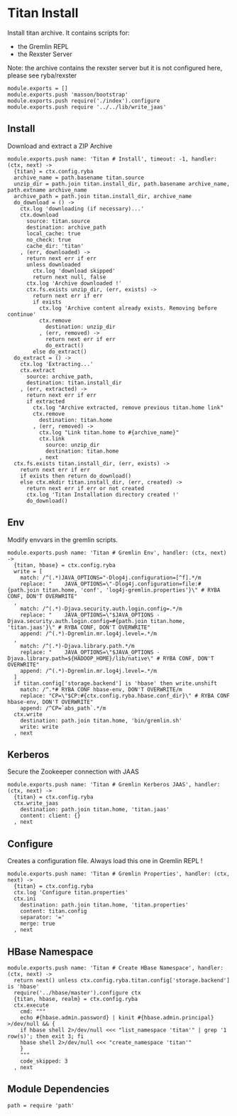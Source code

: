 
# Titan Install

Install titan archive. It contains scripts for:
*   the Gremlin REPL
*   the Rexster Server

Note: the archive contains the rexster server but it is not configured here,
please see ryba/rexster

    module.exports = []
    module.exports.push 'masson/bootstrap'
    module.exports.push require('./index').configure
    module.exports.push require '../../lib/write_jaas'

## Install

Download and extract a ZIP Archive

    module.exports.push name: 'Titan # Install', timeout: -1, handler: (ctx, next) ->
      {titan} = ctx.config.ryba
      archive_name = path.basename titan.source
      unzip_dir = path.join titan.install_dir, path.basename archive_name, path.extname archive_name
      archive_path = path.join titan.install_dir, archive_name
      do_download = () ->
        ctx.log 'downloading (if necessary)...'
        ctx.download
          source: titan.source
          destination: archive_path
          local_cache: true
          no_check: true
          cache_dir: 'titan'
        , (err, downloaded) ->
          return next err if err
          unless downloaded
            ctx.log 'download skipped'
            return next null, false
          ctx.log 'Archive downloaded !'
          ctx.fs.exists unzip_dir, (err, exists) ->
            return next err if err
            if exists
              ctx.log 'Archive content already exists. Removing before continue'
              ctx.remove
                destination: unzip_dir
              , (err, removed) ->
                return next err if err
                do_extract()
            else do_extract() 
      do_extract = () ->
        ctx.log 'Extracting...'
        ctx.extract
          source: archive_path,
          destination: titan.install_dir
        , (err, extracted) ->
          return next err if err
          if extracted
            ctx.log "Archive extracted, remove previous titan.home link"
            ctx.remove
              destination: titan.home
            , (err, removed) ->
              ctx.log "Link titan.home to #{archive_name}"
              ctx.link
                source: unzip_dir
                destination: titan.home
              , next
      ctx.fs.exists titan.install_dir, (err, exists) ->
        return next err if err
        if exists then return do_download()
        else ctx.mkdir titan.install_dir, (err, created) ->
          return next err if err or not created
          ctx.log 'Titan Installation directory created !'
          do_download()

## Env

Modify envvars in the gremlin scripts.

    module.exports.push name: 'Titan # Gremlin Env', handler: (ctx, next) ->
      {titan, hbase} = ctx.config.ryba
      write = [
        match: /^(.*)JAVA_OPTIONS="-Dlog4j.configuration=[^f].*/m
        replace: "    JAVA_OPTIONS=\"-Dlog4j.configuration=file:#{path.join titan.home, 'conf', 'log4j-gremlin.properties'}\" # RYBA CONF, DON'T OVERWRITE"
      ,
        match: /^(.*)-Djava.security.auth.login.config=.*/m
        replace: "    JAVA_OPTIONS=\"$JAVA_OPTIONS -Djava.security.auth.login.config=#{path.join titan.home, 'titan.jaas'}\" # RYBA CONF, DON'T OVERWRITE"
        append: /^(.*)-Dgremlin.mr.log4j.level=.*/m
      ,
        match: /^(.*)-Djava.library.path.*/m
        replace: "    JAVA_OPTIONS=\"$JAVA_OPTIONS -Djava.library.path=${HADOOP_HOME}/lib/native\" # RYBA CONF, DON'T OVERWRITE"
        append: /^(.*)-Dgremlin.mr.log4j.level=.*/m
      ]
      if titan.config['storage.backend'] is 'hbase' then write.unshift
        match: /^.*# RYBA CONF hbase-env, DON'T OVERWRITE/m
        replace: "CP=\"$CP:#{ctx.config.ryba.hbase.conf_dir}\" # RYBA CONF hbase-env, DON'T OVERWRITE"
        append: /^CP=`abs_path`.*/m
      ctx.write
        destination: path.join titan.home, 'bin/gremlin.sh'
        write: write
      , next

## Kerberos

Secure the Zookeeper connection with JAAS

    module.exports.push name: 'Titan # Gremlin Kerberos JAAS', handler: (ctx, next) ->
      {titan} = ctx.config.ryba
      ctx.write_jaas
        destination: path.join titan.home, 'titan.jaas'
        content: client: {}
      , next

## Configure

Creates a configuration file. Always load this one in Gremlin REPL !

    module.exports.push name: 'Titan # Gremlin Properties', handler: (ctx, next) ->
      {titan} = ctx.config.ryba
      ctx.log 'Configure titan.properties'
      ctx.ini
        destination: path.join titan.home, 'titan.properties'
        content: titan.config
        separator: '='
        merge: true
      , next

## HBase Namespace

    module.exports.push name: 'Titan # Create HBase Namespace', handler: (ctx, next) ->
      return next() unless ctx.config.ryba.titan.config['storage.backend'] is 'hbase'
      require('../hbase/master').configure ctx
      {titan, hbase, realm} = ctx.config.ryba
      ctx.execute
        cmd: """
        echo #{hbase.admin.password} | kinit #{hbase.admin.principal} >/dev/null && {
        if hbase shell 2>/dev/null <<< "list_namespace 'titan'" | grep '1 row(s)'; then exit 3; fi
        hbase shell 2>/dev/null <<< "create_namespace 'titan'"
        }
        """
        code_skipped: 3
      , next

## Module Dependencies

    path = require 'path'

